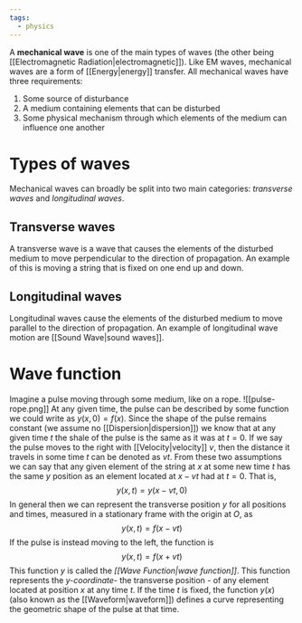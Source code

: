 ```yaml
---
tags:
  - physics
---
```

A **mechanical wave** is one of the main types of waves (the other being [[Electromagnetic Radiation|electromagnetic]]). Like EM waves, mechanical waves are a form of [[Energy|energy]] transfer. All mechanical waves have three requirements:
1. Some source of disturbance
2. A medium containing elements that can be disturbed
3. Some physical mechanism through which elements of the medium can influence one another
# Types of waves
Mechanical waves can broadly be split into two main categories: *transverse waves* and *longitudinal waves*.
## Transverse waves
A transverse wave is a wave that causes the elements of the disturbed medium to move perpendicular to the direction of propagation. An example of this is moving a string that is fixed on one end up and down.
## Longitudinal waves
Longitudinal waves cause the elements of the disturbed medium to move parallel to the direction of propagation. An example of longitudinal wave motion are [[Sound Wave|sound waves]].
# Wave function
Imagine a pulse moving through some medium, like on a rope. 
![[pulse-rope.png]]
At any given time, the pulse can be described by some function we could write as $y(x,0)=f(x)$. Since the shape of the pulse remains constant (we assume no [[Dispersion|dispersion]]) we know that at any given time $t$ the shale of the pulse is the same as it was at $t=0$. If we say the pulse moves to the right with [[Velocity|velocity]] $v$, then the distance it travels in some time $t$ can be denoted as $vt$. From these two assumptions we can say that any given element of the string at $x$ at some new time $t$ has the same $y$ position as an element located at $x-vt$ had at $t=0$. That is,
$$
y(x,t)=y(x-vt,0)
$$
In general then we can represent the transverse position $y$ for all positions and times, measured in a stationary frame with the origin at $O$, as 
$$
y(x,t)=f(x-vt)
$$
If the pulse is instead moving to the left, the function is
$$
y(x,t)=f(x+vt)
$$
This function $y$ is called the *[[Wave Function|wave function]]*. This function represents the *y-coordinate*- the transverse position - of any element located at position $x$ at any time $t$. If the time $t$ is fixed, the function $y(x)$ (also known as the [[Waveform|waveform]]) defines a curve representing the geometric shape of the pulse at that time.